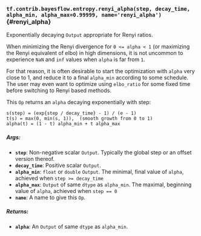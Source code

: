 ### `tf.contrib.bayesflow.entropy.renyi_alpha(step, decay_time, alpha_min, alpha_max=0.99999, name='renyi_alpha')` {#renyi_alpha}

Exponentially decaying `Output` appropriate for Renyi ratios.

When minimizing the Renyi divergence for `0 <= alpha < 1` (or maximizing the
Renyi equivalent of elbo) in high dimensions, it is not uncommon to experience
`NaN` and `inf` values when `alpha` is far from `1`.

For that reason, it is often desirable to start the optimization with `alpha`
very close to 1, and reduce it to a final `alpha_min` according to some
schedule.  The user may even want to optimize using `elbo_ratio` for
some fixed time before switching to Renyi based methods.

This `Op` returns an `alpha` decaying exponentially with step:

```
s(step) = (exp{step / decay_time} - 1) / (e - 1)
t(s) = max(0, min(s, 1)),  (smooth growth from 0 to 1)
alpha(t) = (1 - t) alpha_min + t alpha_max
```

##### Args:


*  <b>`step`</b>: Non-negative scalar `Output`.  Typically the global step or an
    offset version thereof.
*  <b>`decay_time`</b>: Positive scalar `Output`.
*  <b>`alpha_min`</b>: `float` or `double` `Output`.
    The minimal, final value of `alpha`, achieved when `step >= decay_time`
*  <b>`alpha_max`</b>: `Output` of same `dtype` as `alpha_min`.
    The maximal, beginning value of `alpha`, achieved when `step == 0`
*  <b>`name`</b>: A name to give this `Op`.

##### Returns:


*  <b>`alpha`</b>: An `Output` of same `dtype` as `alpha_min`.

